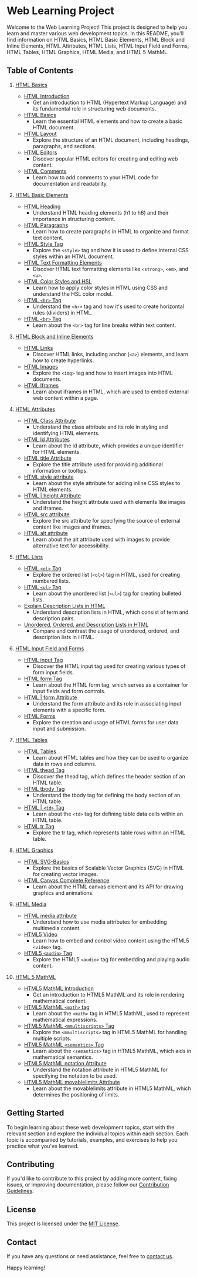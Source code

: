 # Web Learning Project

Welcome to the Web Learning Project! This project is designed to help you learn and master various web development topics. In this README, you'll find information on HTML Basics, HTML Basic Elements, HTML Block and Inline Elements, HTML Attributes, HTML Lists, HTML Input Field and Forms, HTML Tables, HTML Graphics, HTML Media, and HTML 5 MathML.

## Table of Contents

1. [HTML Basics](#html-basics)
   - [HTML Introduction](#html-introduction)
     - Get an introduction to HTML (Hypertext Markup Language) and its fundamental role in structuring web documents.
   - [HTML Basics](#html-basics)
     - Learn the essential HTML elements and how to create a basic HTML document.
   - [HTML Layout](#html-layout)
     - Explore the structure of an HTML document, including headings, paragraphs, and sections.
   - [HTML Editors](#html-editors)
     - Discover popular HTML editors for creating and editing web content.
   - [HTML Comments](#html-comments)
     - Learn how to add comments to your HTML code for documentation and readability.

2. [HTML Basic Elements](#html-basic-elements)
   - [HTML Heading](#html-heading)
     - Understand HTML heading elements (h1 to h6) and their importance in structuring content.
   - [HTML Paragraphs](#html-paragraphs)
     - Learn how to create paragraphs in HTML to organize and format text content.
   - [HTML Style Tag](#html-style-tag)
     - Explore the `<style>` tag and how it is used to define internal CSS styles within an HTML document.
   - [HTML Text Formatting Elements](#html-text-formatting-elements)
     - Discover HTML text formatting elements like `<strong>`, `<em>`, and `<u>`.
   - [HTML Color Styles and HSL](#html-color-styles-and-hsl)
     - Learn how to apply color styles in HTML using CSS and understand the HSL color model.
   - [HTML `<hr>` Tag](#html-hr-tag)
     - Understand the `<hr>` tag and how it's used to create horizontal rules (dividers) in HTML.
   - [HTML `<br>` Tag](#html-br-tag)
     - Learn about the `<br>` tag for line breaks within text content.

3. [HTML Block and Inline Elements](#html-block-and-inline-elements)
   - [HTML Links](#html-links)
     - Discover HTML links, including anchor (`<a>`) elements, and learn how to create hyperlinks.
   - [HTML Images](#html-images)
     - Explore the `<img>` tag and how to insert images into HTML documents.
   - [HTML Iframes](#html-iframes)
     - Learn about iframes in HTML, which are used to embed external web content within a page.

4. [HTML Attributes](#html-attributes)
   - [HTML Class Attribute](#html-class-attribute)
     - Understand the class attribute and its role in styling and identifying HTML elements.
   - [HTML Id Attributes](#html-id-attributes)
     - Learn about the id attribute, which provides a unique identifier for HTML elements.
   - [HTML title Attribute](#html-title-attribute)
     - Explore the title attribute used for providing additional information or tooltips.
   - [HTML style attribute](#html-style-attribute)
     - Learn about the style attribute for adding inline CSS styles to HTML elements.
   - [HTML | height Attribute](#html-height-attribute)
     - Understand the height attribute used with elements like images and iframes.
   - [HTML src attribute](#html-src-attribute)
     - Explore the src attribute for specifying the source of external content like images and iframes.
   - [HTML alt attribute](#html-alt-attribute)
     - Learn about the alt attribute used with images to provide alternative text for accessibility.

5. [HTML Lists](#html-lists)
   - [HTML `<ol>` Tag](#html-ol-tag)
     - Explore the ordered list (`<ol>`) tag in HTML, used for creating numbered lists.
   - [HTML `<ul>` Tag](#html-ul-tag)
     - Learn about the unordered list (`<ul>`) tag for creating bulleted lists.
   - [Explain Description Lists in HTML](#description-lists-in-html)
     - Understand description lists in HTML, which consist of term and description pairs.
   - [Unordered, Ordered, and Description Lists in HTML](#unordered-ordered-and-description-lists-in-html)
     - Compare and contrast the usage of unordered, ordered, and description lists in HTML.

6. [HTML Input Field and Forms](#html-input-field-and-forms)
   - [HTML input Tag](#html-input-tag)
     - Discover the HTML input tag used for creating various types of form input fields.
   - [HTML form Tag](#html-form-tag)
     - Learn about the HTML form tag, which serves as a container for input fields and form controls.
   - [HTML | form Attribute](#html-form-attribute)
     - Understand the form attribute and its role in associating input elements with a specific form.
   - [HTML Forms](#html-forms)
     - Explore the creation and usage of HTML forms for user data input and submission.

7. [HTML Tables](#html-tables)
   - [HTML Tables](#html-tables)
     - Learn about HTML tables and how they can be used to organize data in rows and columns.
   - [HTML thead Tag](#html-thead-tag)
     - Discover the thead tag, which defines the header section of an HTML table.
   - [HTML tbody Tag](#html-tbody-tag)
     - Understand the tbody tag for defining the body section of an HTML table.
   - [HTML | `<td>` Tag](#html-td-tag)
     - Learn about the `<td>` tag for defining table data cells within an HTML table.
   - [HTML tr Tag](#html-tr-tag)
     - Explore the tr tag, which represents table rows within an HTML table.

8. [HTML Graphics](#html-graphics)
   - [HTML SVG-Basics](#html-svg-basics)
     - Explore the basics of Scalable Vector Graphics (SVG) in HTML for creating vector images.
   - [HTML Canvas Complete Reference](#html-canvas-complete-reference)
     - Learn about the HTML canvas element and its API for drawing graphics and animations.

9. [HTML Media](#html-media)
   - [HTML media attribute](#html-media-attribute)
     - Understand how to use media attributes for embedding multimedia content.
   - [HTML5 Video](#html5-video)
     - Learn how to embed and control video content using the HTML5 `<video>` tag.
   - [HTML5 `<audio>` Tag](#html5-audio-tag)
     - Explore the HTML5 `<audio>` tag for embedding and playing audio content.

10. [HTML 5 MathML](#html-5-mathml)
    - [HTML5 MathML Introduction](#html5-mathml-introduction)
      - Get an introduction to HTML5 MathML and its role in rendering mathematical content.
    - [HTML5 MathML `<math>` tag](#html5-mathml-math-tag)
      - Learn about the `<math>` tag in HTML5 MathML, used to represent mathematical expressions.
    - [HTML5 MathML `<mmultiscripts>` Tag](#html5-mathml-mmultiscripts-tag)
      - Explore the `<mmultiscripts>` tag in HTML5 MathML for handling multiple scripts.
    - [HTML5 MathML `<semantics>` Tag](#html5-mathml-semantics-tag)
      - Learn about the `<semantics>` tag in HTML5 MathML, which aids in mathematical semantics.
    - [HTML5 MathML notation Attribute](#html5-mathml-notation-attribute)
      - Understand the notation attribute in HTML5 MathML for specifying the notation to be used.
    - [HTML5 MathML movablelimits Attribute](#html5-mathml-movablelimits-attribute)
      - Learn about the movablelimits attribute in HTML5 MathML, which determines the positioning of limits.

## Getting Started

To begin learning about these web development topics, start with the relevant section and explore the individual topics within each section. Each topic is accompanied by tutorials, examples, and exercises to help you practice what you've learned.

## Contributing

If you'd like to contribute to this project by adding more content, fixing issues, or improving documentation, please follow our [Contribution Guidelines](CONTRIBUTING.md).

## License

This project is licensed under the [MIT License](LICENSE).

## Contact

If you have any questions or need assistance, feel free to [contact us](mailto:alexandru.larion@belabs.dev).

Happy learning!